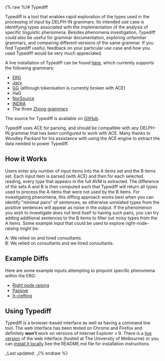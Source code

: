 {% raw %}# Typediff

Typediff is a tool that enables rapid exploration of the types used in
the processing of input by DELPH-IN grammars. Its intended use case is
identifying types associated with the implementation of the analysis of
specific linguistic phenomena. Besides phenomena investigation, Typediff
could also be useful for grammar documentation, exploring unfamiliar
grammars, and comparing different versions of the same grammar. If you
find Typediff useful, feedback on your particular use case and how you
used Typediff would be very much appreciated.

A live installation of Typediff can be found
[here](http://hum.csse.unimelb.edu.au/typediff/), which currently
supports the following grammars:

- [ERG](http://www.delph-in.net/erg/)
- [Jacy](https://blog.inductorsoftware.com/docsproto/grammars/JacyTop)
- [GG](http://gg.opendfki.de) (although tokenisation is currently
broken with ACE)
- HaG
- [NorSource](https://blog.inductorsoftware.com/docsproto/grammars/NorsourceTop)
- [INDRA](https://blog.inductorsoftware.com/docsproto/grammars/IndraTop)
- The three [Zhong grammars](https://blog.inductorsoftware.com/docsproto/grammars/ZhongTop)

The source for Typediff is available on
[GitHub](http://github.com/ned2/typediff).

Typediff uses ACE for parsing, and should be compatible with any
DELPH-IN grammar that has been configured to work with ACE. Many thanks
to Woodley Packard for his assistance with using the ACE engine to
extract the data needed to power Typediff.

## How it Works

Users enter any number of input items into the A items set and the B
items set. Each input item is parsed (with ACE) and then for each
selected reading, every type that appears in the full AVM is extracted.
The difference of the sets A and B is then computed such that Typediff
will return all types used to process the A items that were not used by
the B items. For investigating phenomena, this diffing approach works
best when you can identify "minimal pairs" of sentences, as otherwise
unrelated types from the positive sentences will appear as noise in the
output. If the phenomenon you wish to investigate does not lend itself
to having such pairs, you can try adding additional sentences to the B
items to filter out noisy types from the A items. Some example input
that could be used to explore right-node-raising might be:

A: We relied on and hired consultants.\
B: We relied on consultants and we hired consultants.

## Example Diffs

Here are some example inputs attempting to pinpoint specific phenomena
within the ERG:

- [Right node
raising](http://hum.csse.unimelb.edu.au/typediff/#count=10&treebank=redwoods1214&labels=short&tagger=ace&mode=difference&supers=false&fragments=true&Agrammar=erg&A=We%20relied%20on%20and%20hired%20consultants.&Bgrammar=erg&B=We%20relied%20on%20consultants%20and%20we%20hired%20consultants.)
- [Passive](http://hum.csse.unimelb.edu.au/typediff/#count=10&treebank=redwoods1214&labels=short&tagger=ace&mode=difference&supers=false&fragments=true&Agrammar=erg&A=The%20dog%20was%20bitten%20by%20the%20catfish.&Bgrammar=erg&B=The%20catfish%20bit%20the%20dog.)
- [It-clefting](http://hum.csse.unimelb.edu.au/typediff/#count=10&treebank=redwoods1214&labels=short&tagger=ace&mode=difference&supers=false&fragments=false&Agrammar=erg&A=It%20was%20with%20considerable%20misgivings%20that%20they%20accepted%20the%20position.&Bgrammar=erg&B=They%20accepted%20the%20position%20with%20considerable%20misgivings.)

## Using Typediff

Typediff is a browser-based interface as well as having a command line
tool. The web interface has been tested on Chrome and Firefox and
definitely **won't** work on versions of Internet Explorer &lt; 9. There
is a [live
version](http://hum.csse.unimelb.edu.au/grammalytics/typediff/) of the
web interface (hosted at The University of Melbourne) or you can
[install it locally](http://github.com/ned2/grammalytics).See the
README.md file for installation instructions.

_Last updated: _{% endraw %}